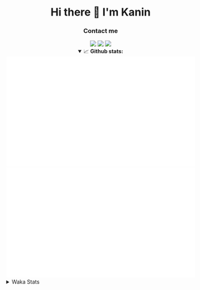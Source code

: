 <div align="center">
 <h1>Hi there 👋 I'm Kanin</h1>
 <h3>Contact me</h3>
 <a href="mailto:im@kanin.dev"><img src="https://img.shields.io/badge/gmail-%23D14836.svg?&style=for-the-badge&logo=gmail&logoColor=white"/></a>
 <a href="https://twitter.com/KaninDev"><img src="https://img.shields.io/badge/twitter-%231DA1F2.svg?&style=for-the-badge&logo=twitter&logoColor=white"/></a>
 <a href="https://www.linkedin.com/in/KaninDev"><img src="https://img.shields.io/badge/linkedin-%230077B5.svg?&style=for-the-badge&logo=linkedin&logoColor=white"/></a>
<details open>
  <summary>📈 <b>Github stats:</b></summary>
  <img src="https://github.com/Kanin/Kanin/blob/master/scripts/GitHubStats/generated/overview.svg"/>
  <img src="https://github.com/Kanin/Kanin/blob/master/scripts/GitHubStats/generated/languages.svg"/>
</details>
</div>

<details>
 <summary>Waka Stats</summary>

<!--START_SECTION:waka-->
![Profile Views](http://img.shields.io/badge/Profile%20Views-1-blue)

![Lines of code](https://img.shields.io/badge/From%20Hello%20World%20I%27ve%20Written-27%20Thousand%20lines%20of%20code-blue)

**🐱 My GitHub Data** 

> 🏆 476 Contributions in the Year 2021
 > 
> 📦 82.0 kB Used in GitHub's Storage 
 > 
> 🚫 Not Opted to Hire
 > 
> 📜 13 Public Repositories 
 > 
> 🔑 9 Private Repositories  
 > 
**I'm an Early 🐤** 

```text
🌞 Morning    98 commits     ████░░░░░░░░░░░░░░░░░░░░░   15.51% 
🌆 Daytime    236 commits    █████████░░░░░░░░░░░░░░░░   37.34% 
🌃 Evening    147 commits    █████░░░░░░░░░░░░░░░░░░░░   23.26% 
🌙 Night      151 commits    ██████░░░░░░░░░░░░░░░░░░░   23.89%

```
📅 **I'm Most Productive on Monday** 

```text
Monday       120 commits    ████░░░░░░░░░░░░░░░░░░░░░   18.99% 
Tuesday      104 commits    ████░░░░░░░░░░░░░░░░░░░░░   16.46% 
Wednesday    112 commits    ████░░░░░░░░░░░░░░░░░░░░░   17.72% 
Thursday     68 commits     ██░░░░░░░░░░░░░░░░░░░░░░░   10.76% 
Friday       71 commits     ██░░░░░░░░░░░░░░░░░░░░░░░   11.23% 
Saturday     54 commits     ██░░░░░░░░░░░░░░░░░░░░░░░   8.54% 
Sunday       103 commits    ████░░░░░░░░░░░░░░░░░░░░░   16.3%

```


📊 **This Week I Spent My Time On** 

```text
⌚︎ Time Zone: America/New_York

💬 Programming Languages: 
Python                   57 mins             ███████████████████░░░░░░   76.46% 
virtualenv               15 mins             █████░░░░░░░░░░░░░░░░░░░░   20.79% 
Other                    2 mins              ░░░░░░░░░░░░░░░░░░░░░░░░░   2.75%

🔥 Editors: 
PyCharm                  1 hr 15 mins        █████████████████████████   100.0%

🐱‍💻 Projects: 
ModLogs                  1 hr 9 mins         ███████████████████████░░   93.16% 
BotToWendys              5 mins              █░░░░░░░░░░░░░░░░░░░░░░░░   6.84%

💻 Operating System: 
Linux                    1 hr 15 mins        █████████████████████████   100.0%

```

**I Mostly Code in Python** 

```text
Python                   23 repos            ███████████████████░░░░░░   76.67% 
JavaScript               3 repos             ██░░░░░░░░░░░░░░░░░░░░░░░   10.0% 
Java                     2 repos             █░░░░░░░░░░░░░░░░░░░░░░░░   6.67% 
Kotlin                   1 repo              ░░░░░░░░░░░░░░░░░░░░░░░░░   3.33% 
HTML                     1 repo              ░░░░░░░░░░░░░░░░░░░░░░░░░   3.33%

```


**Timeline**

![Chart not found](https://raw.githubusercontent.com/Kanin/Kanin/master/charts/bar_graph.png) 


 Last Updated on 30/12/2021
<!--END_SECTION:waka-->
</details>
